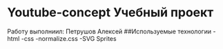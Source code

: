 # Youtube-concept Учебный проект
Работу выполниил: Петрушов Алексей
##Используемые технологии
-html
-css
-normalize.css
-SVG Sprites
